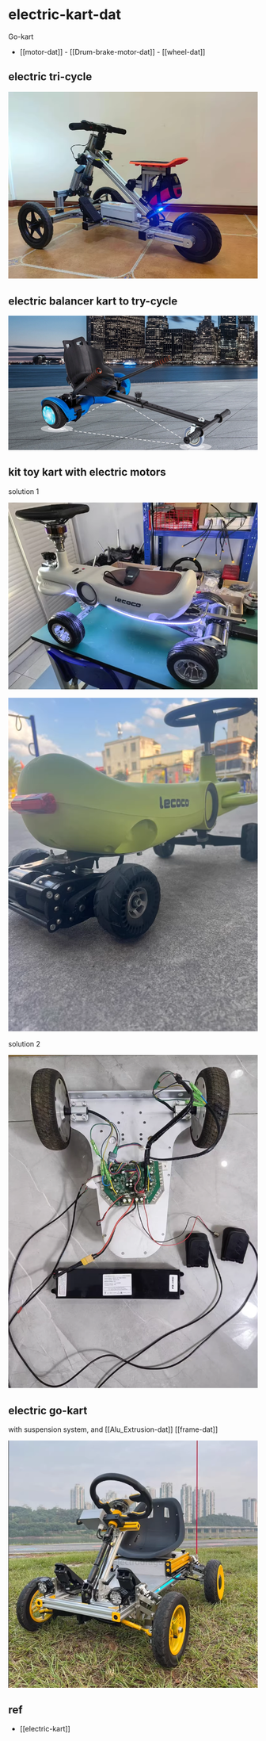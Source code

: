 
# electric-kart-dat

Go-kart

- [[motor-dat]] - [[Drum-brake-motor-dat]] - [[wheel-dat]]

## electric tri-cycle
![](2025-04-03-15-50-31.png)

## electric balancer kart to try-cycle

![](2025-04-03-15-26-39.png)

## kit toy kart with electric motors

solution 1 

![](2025-04-03-15-20-28.png)

![](2025-04-03-15-21-11.png)

solution 2 

![](2025-04-03-16-09-03.png)


## electric go-kart

with suspension system, and [[Alu_Extrusion-dat]] [[frame-dat]]

![](2025-04-03-16-12-07.png)

## ref 

- [[electric-kart]]